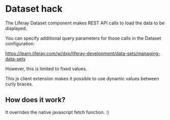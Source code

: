 # Dataset hack

The Liferay Dataset component makes REST API calls to load the data to be displayed.

You can specify additional query parameters for those calls in the Dataset configuration:

https://learn.liferay.com/w/dxp/liferay-development/data-sets/managing-data-sets

However, this is limited to fixed values.

This js client extension makes it possible to use dynamic values between curly braces.

## How does it work?

It overrides the native javascript fetch function. :)
